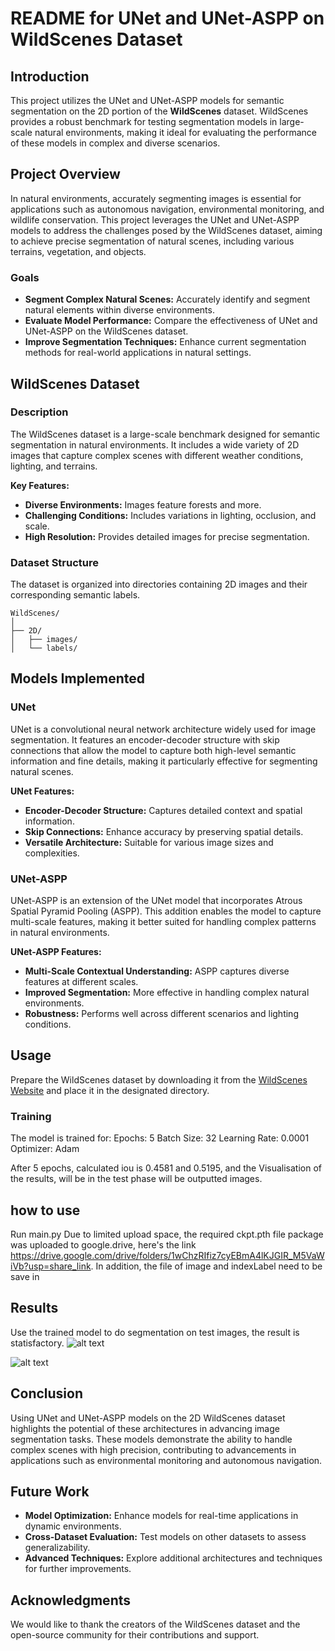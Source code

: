 
# README for UNet and UNet-ASPP on WildScenes Dataset

## Introduction

This project utilizes the UNet and UNet-ASPP models for semantic segmentation on the 2D portion of the **WildScenes** dataset. WildScenes provides a robust benchmark for testing segmentation models in large-scale natural environments, making it ideal for evaluating the performance of these models in complex and diverse scenarios.

## Project Overview

In natural environments, accurately segmenting images is essential for applications such as autonomous navigation, environmental monitoring, and wildlife conservation. This project leverages the UNet and UNet-ASPP models to address the challenges posed by the WildScenes dataset, aiming to achieve precise segmentation of natural scenes, including various terrains, vegetation, and objects.

### Goals

- **Segment Complex Natural Scenes:** Accurately identify and segment natural elements within diverse environments.
- **Evaluate Model Performance:** Compare the effectiveness of UNet and UNet-ASPP on the WildScenes dataset.
- **Improve Segmentation Techniques:** Enhance current segmentation methods for real-world applications in natural settings.

## WildScenes Dataset

### Description

The WildScenes dataset is a large-scale benchmark designed for semantic segmentation in natural environments. It includes a wide variety of 2D images that capture complex scenes with different weather conditions, lighting, and terrains.

**Key Features:**

- **Diverse Environments:** Images feature forests and more.
- **Challenging Conditions:** Includes variations in lighting, occlusion, and scale.
- **High Resolution:** Provides detailed images for precise segmentation.

### Dataset Structure

The dataset is organized into directories containing 2D images and their corresponding semantic labels.

```
WildScenes/
│
├── 2D/
│   ├── images/
│   └── labels/
```

## Models Implemented

### UNet

UNet is a convolutional neural network architecture widely used for image segmentation. It features an encoder-decoder structure with skip connections that allow the model to capture both high-level semantic information and fine details, making it particularly effective for segmenting natural scenes.

**UNet Features:**

- **Encoder-Decoder Structure:** Captures detailed context and spatial information.
- **Skip Connections:** Enhance accuracy by preserving spatial details.
- **Versatile Architecture:** Suitable for various image sizes and complexities.

### UNet-ASPP

UNet-ASPP is an extension of the UNet model that incorporates Atrous Spatial Pyramid Pooling (ASPP). This addition enables the model to capture multi-scale features, making it better suited for handling complex patterns in natural environments.

**UNet-ASPP Features:**

- **Multi-Scale Contextual Understanding:** ASPP captures diverse features at different scales.
- **Improved Segmentation:** More effective in handling complex natural environments.
- **Robustness:** Performs well across different scenarios and lighting conditions.

## Usage

Prepare the WildScenes dataset by downloading it from the [WildScenes Website](https://wildscenes.com/dataset) and place it in the designated directory.

### Training

The model is trained for:
	Epochs: 5
  Batch Size: 32
  Learning Rate: 0.0001
  Optimizer: Adam

After 5 epochs, calculated iou is 0.4581 and 0.5195, and the Visualisation of the results, will be in the test phase will be outputted images.

## how to use
Run main.py
Due to limited upload space, the required ckpt.pth file package was uploaded to google.drive, here's the link https://drive.google.com/drive/folders/1wChzRIfiz7cyEBmA4lKJGIR_M5VaWiVb?usp=share_link.
In addition, the file of image and indexLabel need to be save in 





## Results

Use the trained model to do segmentation on test images, the result is statisfactory.
![alt text](image-1.png)

![alt text](image-2.png)



## Conclusion

Using UNet and UNet-ASPP models on the 2D WildScenes dataset highlights the potential of these architectures in advancing image segmentation tasks. These models demonstrate the ability to handle complex scenes with high precision, contributing to advancements in applications such as environmental monitoring and autonomous navigation.

## Future Work

- **Model Optimization:** Enhance models for real-time applications in dynamic environments.
- **Cross-Dataset Evaluation:** Test models on other datasets to assess generalizability.
- **Advanced Techniques:** Explore additional architectures and techniques for further improvements.

## Acknowledgments

We would like to thank the creators of the WildScenes dataset and the open-source community for their contributions and support.
